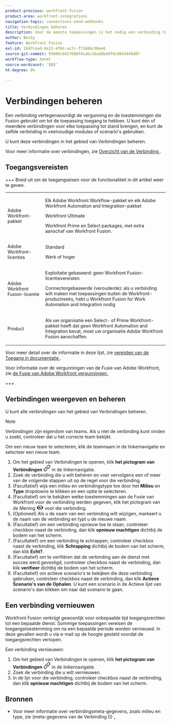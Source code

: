 ```yaml
---
product-previous: workfront-fusion
product-area: workfront-integrations
navigation-topic: connections-annd-webhooks
title: Verbindingen beheren
description: Voor de meeste toepassingen is het nodig een verbinding te maken waarmee Adobe Workfront Fusion kan communiceren met de opgegeven service van derden volgens de instellingen van het specifieke scenario.
author: Becky
feature: Workfront Fusion
exl-id: 26d7caad-8e12-4f04-ac7c-f71686c90ee6
source-git-commit: 93d06cb917680f9cabc1bad6be0f9cd843449d07
workflow-type: tm+mt
source-wordcount: '583'
ht-degree: 0%

---
```


# Verbindingen beheren

Een verbinding vertegenwoordigt de vergunning en de toestemmingen die Fusion gebruikt om tot de toepassing toegang te hebben. U kunt één of meerdere verbindingen voor elke toepassing tot stand brengen, en kunt de zelfde verbinding in veelvoudige modules of scenario&#39;s gebruiken.

U kunt deze verbindingen in het gebied van Verbindingen beheren.

Voor meer informatie over verbindingen, zie [&#x200B; Overzicht van de Verbinding &#x200B;](/help/workfront-fusion/get-started-with-fusion/understand-fusion/connection-overview.md).

## Toegangsvereisten

+++ Breid uit om de toegangseisen voor de functionaliteit in dit artikel weer te geven.

<table style="table-layout:auto">
 <col> 
 <col> 
 <tbody> 
  <tr> 
   <td role="rowheader">Adobe Workfront-pakket</td> 
   <td> <p>Elk Adobe Workfront Workflow-pakket en elk Adobe Workfront Automation and Integration-pakket</p><p>Workfront Ultimate</p><p>Workfront Prime en Select packages, met extra aanschaf van Workfront Fusion.</p> </td> 
  </tr> 
  <tr data-mc-conditions=""> 
   <td role="rowheader">Adobe Workfront-licenties</td> 
   <td> <p>Standard</p><p>Werk of hoger</p> </td> 
  </tr> 
  <tr> 
   <td role="rowheader">Adobe Workfront Fusion-licentie</td> 
   <td>
   <p>Exploitatie gebaseerd: geen Workfront Fusion-licentievereisten</p>
   <p>Connectorgebaseerde (verouderde): als u verbinding wilt maken met toepassingen buiten de Workfront-productreeks, hebt u Workfront Fusion for Work Automation and Integration nodig </p>
   </td> 
  </tr> 
  <tr> 
   <td role="rowheader">Product</td> 
   <td>
   <p>Als uw organisatie een Select- of Prime Workfront-pakket heeft dat geen Workfront Automation and Integration bevat, moet uw organisatie Adobe Workfront Fusion aanschaffen.</li></ul>
   </td> 
  </tr>
 </tbody> 
</table>

Voor meer detail over de informatie in deze lijst, zie [&#x200B; vereisten van de Toegang in documentatie &#x200B;](/help/workfront-fusion/references/licenses-and-roles/access-level-requirements-in-documentation.md).

Voor informatie over de vergunningen van de Fusie van Adobe Workfront, zie [&#x200B; de Fusie van Adobe Workfront vergunningen &#x200B;](/help/workfront-fusion/set-up-and-manage-workfront-fusion/licensing-operations-overview/license-automation-vs-integration.md).

+++

## Verbindingen weergeven en beheren

U kunt alle verbindingen van het gebied van Verbindingen beheren.

>[!NOTE]
>
>Verbindingen zijn eigendom van teams. Als u niet de verbinding kunt vinden u zoekt, controleer dat u het correcte team bekijkt.
>
>Om een nieuw team te selecteren, klik de teamnaam in de linkernavigatie en selecteer een nieuw team.

1. Om het gebied van Verbindingen te openen, klik **het pictogram van Verbindingen** ![&#x200B; Verbindingen &#x200B;](assets/connections-icon.png) in de linkernavigatie.
1. Zoek de verbinding die u wilt beheren en voer vervolgens een of meer van de volgende stappen uit op de regel voor die verbinding.
1. (Facultatief) wijs een milieu en verbindingstype toe door het **Milieu** en **Type** dropdowns te klikken en een optie te selecteren.
1. (Facultatief) om te bekijken welke toestemmingen aan de Fusie van Workfront voor de verbinding werden gegeven, klik het pictogram van de Mening ![&#x200B; de verbindingstoestemmingen van de Mening &#x200B;](assets/view-connection-permissions.png) voor die verbinding.
1. (Optioneel) Als u de naam van een verbinding wilt wijzigen, markeert u de naam van de verbinding en typt u de nieuwe naam.
1. (Facultatief) om een verbinding opnieuw toe te staan, controleer checkbox naast de verbinding, dan klik **opnieuw machtigen** dichtbij de bodem van het scherm.
1. (Facultatief) om een verbinding te schrappen, controleer checkbox naast de verbinding, klik **Schrapping** dichtbij de bodem van het scherm, dan klik **Echt?**.
1. (Facultatief) om te verifiëren dat de verbinding aan de dienst met succes werd gevestigd, controleer checkbox naast de verbinding, dan klik **verifieer** dichtbij de bodem van het scherm.
1. (Facultatief) om actieve scenario&#39;s te bekijken die deze verbinding gebruiken, controleer checkbox naast de verbinding, dan klik **Actieve Scenario&#39;s van de Ophalen**. U kunt een scenario in de Actieve lijst van scenario&#39;s dan klikken om naar dat scenario te gaan.

## Een verbinding vernieuwen

Workfront Fusion verkrijgt gewoonlijk voor onbepaalde tijd toegangsrechten tot een bepaalde dienst. Sommige toepassingen vereisen de toegangstoestemming om na een bepaalde periode worden vernieuwd. In deze gevallen wordt u via e-mail op de hoogte gesteld voordat de toegangsrechten verlopen.

Een verbinding vernieuwen:

1. Om het gebied van Verbindingen te openen, klik **het pictogram van Verbindingen** ![&#x200B; Verbindingen &#x200B;](assets/connections-icon.png) in de linkernavigatie.
1. Zoek de verbinding die u wilt vernieuwen.
1. In de lijn voor die verbinding, controleer checkbox naast de verbinding, dan klik **opnieuw machtigen** dichtbij de bodem van het scherm.

## Bronnen

* Voor meer informatie over verbindingsmeta-gegevens, zoals milieu en type, zie {meta-gegevens van de Verbinding 0} [.](/help/workfront-fusion/references/connections/connection-metadata.md)
